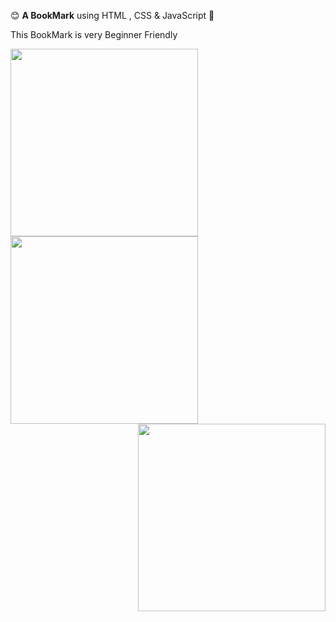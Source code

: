 😊 **A BookMark** using HTML , CSS & JavaScript 🩷
<p> This BookMark is very Beginner Friendly </p>
 
<img align="left" width="300" src="https://github-readme-stats.vercel.app/api?username=arzoopatra&theme=radical&hide_border=false&include_all_commits=false&count_private=false"> <img align="center" width="300" src="https://github-readme-streak-stats.herokuapp.com/?user=arzoopatra&theme=radical&hide_border=false"><img align="right" width="300" src="https://github-readme-stats.vercel.app/api?username=arzoopatra&theme=radical&hide_border=false&include_all_commits=false&count_private=false">


